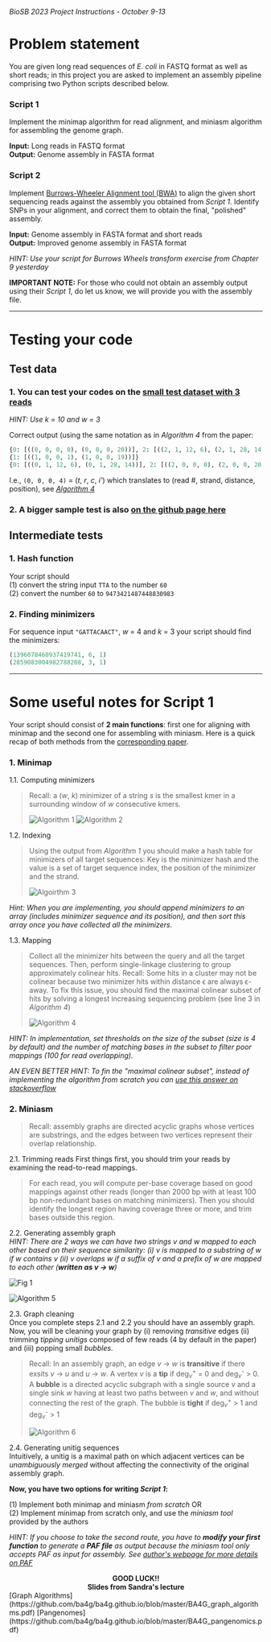 _BioSB 2023 Project Instructions - October 9-13_

# Problem statement #

You are given long read sequences of _E. coli_ in FASTQ format as well as short reads; in this project you are asked to implement an assembly pipeline comprising two Python scripts described below.

### Script 1 ###
Implement the minimap algorithm for read alignment, and miniasm algorithm for assembling the genome graph. 

__Input:__ Long reads in FASTQ format <br/>
__Output:__ Genome assembly in FASTA format

### Script 2 ###
Implement [Burrows-Wheeler Alignment tool (BWA)](https://www.ncbi.nlm.nih.gov/pubmed/19451168) to align the given short sequencing reads against the assembly you obtained from _Script 1_. Identify SNPs in your alignment, and correct them to obtain the final, "polished" assembly. 

__Input:__ Genome assembly in FASTA format and short reads  <br/>
__Output:__ Improved genome assembly in FASTA format 
 
 _HINT: Use your script for Burrows Wheels transform exercise from Chapter 9 yesterday_
 
 __IMPORTANT NOTE:__ For those who could not obtain an assembly output using their _Script 1_, do let us know, we will provide you with the assembly file. 

---

# Testing your code #

## Test data ##

### 1. You can test your codes on the [small test dataset with 3 reads](https://github.com/ba4g/ba4g.github.io/blob/master/reallysmall.fastq) ###
*HINT: Use k = 10 and w = 3* 

Correct output (using the same notation as in *Algorithm 4* from the paper:
```python
{0: [((0, 0, 0, 0), (0, 0, 0, 20))], 2: [((2, 1, 12, 6), (2, 1, 28, 14))]}
{1: [((1, 0, 0, 1), (1, 0, 0, 19))]}
{0: [((0, 1, 12, 6), (0, 1, 28, 14))], 2: [((2, 0, 0, 0), (2, 0, 0, 20))]}
```
I.e., `(0, 0, 0, 4)` = (*t*, *r*, *c*, *i'*) which translates to (read #, strand, distance, position), see [*Algorithm 4*](https://i.imgur.com/01keMVE.gif)

### 2. A bigger sample test is also [on the github page here](https://github.com/ba4g/ba4g.github.io/blob/master/Sample.fastq) ###

## Intermediate tests ##

### 1. Hash function ###
Your script should <br/>
(1) convert the string input `TTA` to the number `60` <br/>
(2) convert the number `60` to `9473421487448830983`<br/>

### 2. Finding minimizers ###
For sequence input `"GATTACAACT"`, *w* = 4 and *k* = 3 your script should find the minimizers:
```python
(1396078460937419741, 6, 1)
(2859083004982788208, 3, 1)
```

---

# Some useful notes for Script 1 #

Your script should consist of __2 main functions__: first one for aligning with minimap and the second one for assembling with miniasm. Here is a quick recap of both methods from the [corresponding paper](https://academic.oup.com/bioinformatics/article/32/14/2103/1742895).

### 1. Minimap

 1.1. Computing minimizers
 >Recall: a (*w*, *k*) minimizer of a string *s* is the smallest kmer in a surrounding window of _w_ consecutive kmers. 
>
> ![Algorithm 1](https://i.imgur.com/azgZ4zR.gif) ![Algorithm 2](https://i.imgur.com/C1RwrPX.gif)
 
 1.2. Indexing
 > Using the output from _Algorithm 1_ you should make a hash table for minimizers of all target sequences:  Key is the minimizer hash and the value is a set of target sequence index, the position of the minimizer and the strand.
>
> ![Algoirthm 3](https://i.imgur.com/1qfoNEH.gif)

_Hint: When you are implementing, you should append minimizers to an array (includes minimizer sequence and its position), and then sort this array once you have collected all the minimizers._

 1.3. Mapping
>Collect all the minimizer hits between the query and all the target sequences. Then, perform single-linkage clustering to group approximately colinear hits. 
>Recall: Some hits in a cluster may not be colinear because two minimizer hits within distance ϵ are always ϵ-away. To fix this issue, you should find the maximal colinear subset of hits by solving a longest increasing sequencing problem (see line 3 in _Algorithm 4_)
>
>![Algorithm 4](https://i.imgur.com/01keMVE.gif)

_HINT: In implementation, set thresholds on the size of the subset (size is 4 by default) and the number of matching bases in the subset to filter poor mappings (100 for read overlapping)._

_AN EVEN BETTER HINT: To fin the "maximal colinear subset", instead of implementing the algorithm from scratch you can [use this answer on stackoverflow](https://stackoverflow.com/questions/3992697/longest-increasing-subsequence)_

### 2. Miniasm

> Recall: assembly graphs are directed acyclic graphs whose vertices are substrings, and the edges between two vertices represent their overlap relationship.
> 

2.1. Trimming reads
First things first, you should trim your reads by examining the read-to-read mappings. 
>For each read, you will compute per-base coverage based on good mappings against other reads (longer than 2000 bp with at least 100 bp non-redundant bases on matching minimizers). Then you should identify the longest region having coverage three or more, and trim bases outside this region.

2.2. Generating assembly graph <br/>
<i>HINT: There are 2 ways we can have two strings v and w mapped to each other based on their sequence similarity: (i) v is mapped to a substring of w if w contains v (ii) v overlaps w if a suffix of v and a prefix of w are mapped to each other (<b>written as v &rarr; w</b>)</i>

![Fig 1](https://i.imgur.com/lrE7aao.gif)

![Algorithm 5](https://i.imgur.com/faoOWtT.gif)

2.3. Graph cleaning <br/>
Once you complete steps 2.1 and 2.2 you should have an assembly graph. Now, you will be cleaning your graph by (i) removing _transitive_ edges (ii) trimming _tipping unitigs_ composed of few reads (4 by default in the paper) and (iii) popping small _bubbles_. 

> Recall: In an assembly graph, an edge *v* &rarr; *w* is **transitive** if there exsits *v* &rarr; *u* and *u* &rarr; *w*. A vertex *v* is a **tip** if deg<sub>*v*</sub><sup>+</sup> = 0 and deg<sub>*v*</sub><sup>-</sup> > 0. A **bubble** is a directed acyclic subgraph with a single source *v* and a single sink *w* having at least two paths between *v* and *w*, and without connecting the rest of the graph. The bubble is **tight** if deg<sub>*v*</sub><sup>+</sup> > 1 and deg<sub>*v*</sub><sup>-</sup> > 1
> 
>![Algorithm 6](https://i.imgur.com/WOqOvaw.gif)

2.4. Generating unitig sequences <br/>
Intuitively, a unitig is a maximal path on which adjacent vertices can be _unambiguously merged_ without affecting the connectivity of the original assembly graph.

**Now, you have two options for writing _Script 1_:**

(1) Implement both minimap and miniasm _from scratch_ OR <br/>
(2) Implement minimap from scratch only, and use the _miniasm tool_ provided by the authors

_HINT: If you choose to take the second route, you have to **modify your first function** to generate a **PAF file** as output because the miniasm tool only accepts PAF as input for assembly. See [author's webpage for more details on PAF](https://lh3.github.io/minimap2/minimap2.html#10)_
 

<center> <b> GOOD LUCK!! </b> </center>

<center> <b> Slides from Sandra's lecture</b></center>
[Graph Algorithms](https://github.com/ba4g/ba4g.github.io/blob/master/BA4G_graph_algorithms.pdf)
[Pangenomes](https://github.com/ba4g/ba4g.github.io/blob/master/BA4G_pangenomics.pdf)

